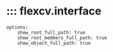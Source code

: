 # ::: flexcv.interface
    options:
        show_root_full_path: true
        show_root_members_full_path: true
        show_object_full_path: true

